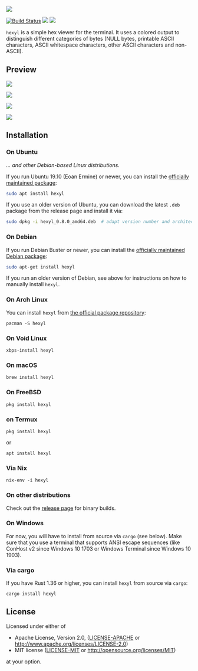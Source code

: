 ![](doc/logo.svg)

[![Build Status](https://travis-ci.org/sharkdp/hexyl.svg?branch=master)](https://travis-ci.org/sharkdp/hexyl)
[![](https://img.shields.io/crates/l/hexyl.svg?colorB=22ba4c)](https://crates.io/crates/hexyl)
![](https://img.shields.io/crates/v/hexyl.svg?colorB=00aa88)

`hexyl` is a simple hex viewer for the terminal. It uses a colored output to distinguish different categories
of bytes (NULL bytes, printable ASCII characters, ASCII whitespace characters, other ASCII characters and non-ASCII).

## Preview

![](https://i.imgur.com/MWO9uSL.png)

![](https://i.imgur.com/Dp7Wncz.png)

![](https://i.imgur.com/ln3TniI.png)

![](https://i.imgur.com/f8nm8g6.png)

## Installation

### On Ubuntu

*... and other Debian-based Linux distributions.*

If you run Ubuntu 19.10 (Eoan Ermine) or newer, you can install the [officially maintained package](https://packages.ubuntu.com/eoan/hexyl):
```bash
sudo apt install hexyl
```
If you use an older version of Ubuntu, you can download
the latest `.deb` package from the release page and install it via:

``` bash
sudo dpkg -i hexyl_0.8.0_amd64.deb  # adapt version number and architecture
```

### On Debian

If you run Debian Buster or newer, you can install the [officially maintained Debian package](https://packages.debian.org/buster/hexyl):
```bash
sudo apt-get install hexyl
```

If you run an older version of Debian, see above for instructions on how to
manually install `hexyl`.

### On Arch Linux

You can install `hexyl` from [the official package repository](https://www.archlinux.org/packages/community/x86_64/hexyl/):

```
pacman -S hexyl
```

### On Void Linux
```
xbps-install hexyl
```

### On macOS

```
brew install hexyl
```

### On FreeBSD

```
pkg install hexyl
```

### on Termux
```
pkg install hexyl
```
or 
```
apt install hexyl
```

### Via Nix

```
nix-env -i hexyl
```

### On other distributions

Check out the [release page](https://github.com/sharkdp/hexyl/releases) for binary builds.

### On Windows

For now, you will have to install from source via `cargo` (see below). Make sure that you
use a terminal that supports ANSI escape sequences (like ConHost v2 since Windows 10 1703
or Windows Terminal since Windows 10 1903).

### Via cargo

If you have Rust 1.36 or higher, you can install `hexyl` from source via `cargo`:
```
cargo install hexyl
```

## License

Licensed under either of

 * Apache License, Version 2.0, ([LICENSE-APACHE](LICENSE-APACHE) or http://www.apache.org/licenses/LICENSE-2.0)
 * MIT license ([LICENSE-MIT](LICENSE-MIT) or http://opensource.org/licenses/MIT)

at your option.
